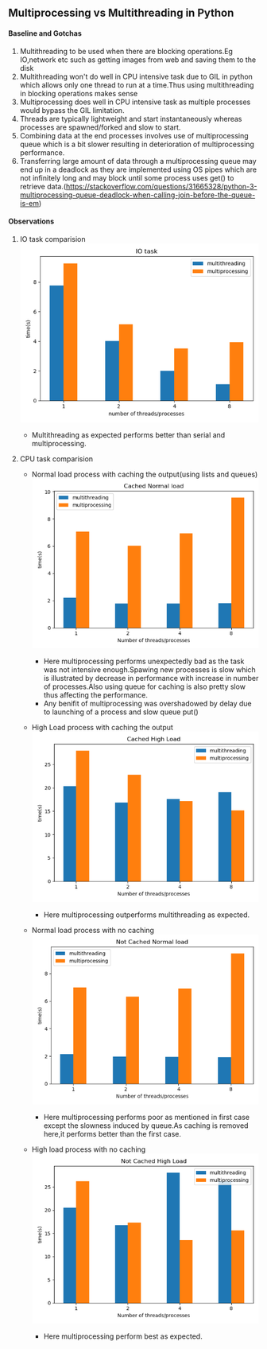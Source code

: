 ## Multiprocessing vs Multithreading in Python

#### Baseline and Gotchas
1. Multithreading to be used when there are blocking operations.Eg IO,network etc such as getting images from web and saving them to the disk
2. Multithreading won't do well in CPU intensive task due to GIL in python which allows only one thread to run at a time.Thus using multithreading in blocking operations makes sense
3. Multiprocessing does well in CPU intensive task as multiple processes would bypass the GIL limitation.
4. Threads are typically lightweight and start instantaneously whereas processes are spawned/forked and slow to start.
5. Combining data at the end processes involves use of multiprocessing queue which is a bit slower resulting in deterioration of multiprocessing performance.
6. Transferring large amount of data through a multiprocessing queue may end up in a deadlock as they are implemented using OS pipes which are not infinitely long and may block until some process uses get() to retrieve data.(https://stackoverflow.com/questions/31665328/python-3-multiprocessing-queue-deadlock-when-calling-join-before-the-queue-is-em)

#### Observations 

1. IO task comparision
![IO task comparision graph](results/io_task_comparision.png)
    * Multithreading as expected performs better than serial and multiprocessing.
    
2. CPU task comparision
    * Normal load process with caching the output(using lists and queues)
            ![Cached Normal](results/cached_normal.png)
        * Here multiprocessing performs unexpectedly bad as the task was not intensive enough.Spawing new processes is slow which is illustrated by decrease in performance with increase in number of processes.Also using queue for caching is also pretty slow thus affecting the performance.
        * Any benifit of multiprocessing was overshadowed by delay due to launching of a process and slow queue put()
     
    * High Load process with caching the output
            ![Cached High](results/cached_high.png)
        * Here multiprocessing outperforms multithreading as expected.
    
    * Normal load process with no caching
            ![Not Cached Normal](results/not_cached_normal.png)
        * Here multiprocessing performs poor as mentioned in first case except the slowness induced by queue.As caching is removed here,it performs better than the first case.
    
    * High load process with no caching
            ![Not Cached High](results/not_cached_high.png)
        * Here multiprocessing perform best as expected.
            
    